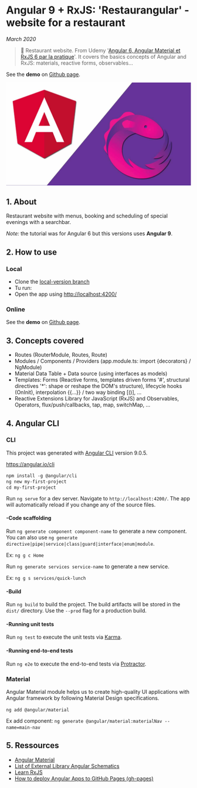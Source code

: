 # Angular 9 + RxJS: 'Restaurangular' - website for a restaurant 

*March 2020*

> 🔨 Restaurant website. From Udemy '[Angular 6, Angular Material et RxJS 6 par la pratique](https://www.udemy.com/course/angular-6-angular-material-et-rxjs-6-par-la-pratique/)'. It covers the basics concepts of Angular and RxJS: materials, reactive forms, observables...

See the **demo** on [Github page]().

![Angular logo](readme-img/angular-logo.png)

## 1. About

Restaurant website with menus, booking and scheduling of special evenings with a searchbar.

*Note:* the tutorial was for Angular 6 but this versions uses **Angular 9**.

## 2. How to use

### Local

- Clone the [local-version branch]()
- Tu run: 
- Open the app using [http://localhost:4200/](http://localhost:4200/)

### Online

See the **demo** on [Github page]().

## 3. Concepts covered

- Routes (RouterModule, Routes, Route)
- Modules / Components / Providers (app.module.ts: import {decorators} / NgModule)
- Material Data Table + Data source (using interfaces as models)
- Templates: Forms (Reactive forms, templates driven forms '#', structural directives '*': shape or reshape the DOM's structure), lifecycle hooks (OnInit), interpolation {{...}} / two way binding [()], ...
- Reactive Extensions Library for JavaScript (RxJS) and Observables, Operators, flux/push/callbacks, tap, map, switchMap, ...

## 4. Angular CLI

### CLI

This project was generated with [Angular CLI](https://github.com/angular/angular-cli) version 9.0.5.

https://angular.io/cli

~~~~
npm install -g @angular/cli
ng new my-first-project
cd my-first-project
~~~~

Run `ng serve` for a dev server. Navigate to `http://localhost:4200/`. The app will automatically reload if you change any of the source files.

#### -Code scaffolding

Run `ng generate component component-name` to generate a new component. You can also use `ng generate directive|pipe|service|class|guard|interface|enum|module`.

Ex: `ng g c Home` 

Run `ng generate services service-name` to generate a new service. 

Ex: `ng g s services/quick-lunch` 

#### -Build

Run `ng build` to build the project. The build artifacts will be stored in the `dist/` directory. Use the `--prod` flag for a production build.

#### -Running unit tests

Run `ng test` to execute the unit tests via [Karma](https://karma-runner.github.io).

#### -Running end-to-end tests

Run `ng e2e` to execute the end-to-end tests via [Protractor](http://www.protractortest.org/).

### Material

Angular Material module helps us to create high-quality UI applications with Angular framework by following Material Design specifications.

`ng add @angular/material`

Ex add component: `ng generate @angular/material:materialNav --name=main-nav`

## 5. Ressources

- [Angular Material](https://material.angular.io/)
- [List of External Library Angular Schematics](https://www.ngdevelop.tech/external-library-angular-schematics-list/)
- [Learn RxJS](https://www.learnrxjs.io/)
- [How to deploy Angular Apps to GitHub Pages (gh-pages)](https://medium.com/tech-insights/how-to-deploy-angular-apps-to-github-pages-gh-pages-896c4e10f9b4)